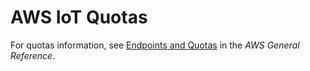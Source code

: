 # AWS IoT Quotas<a name="limits-iot"></a>

For quotas information, see [ Endpoints and Quotas](https://docs.aws.amazon.com/general/latest/gr/iot-core.html#limits_iot) in the *AWS General Reference*\.